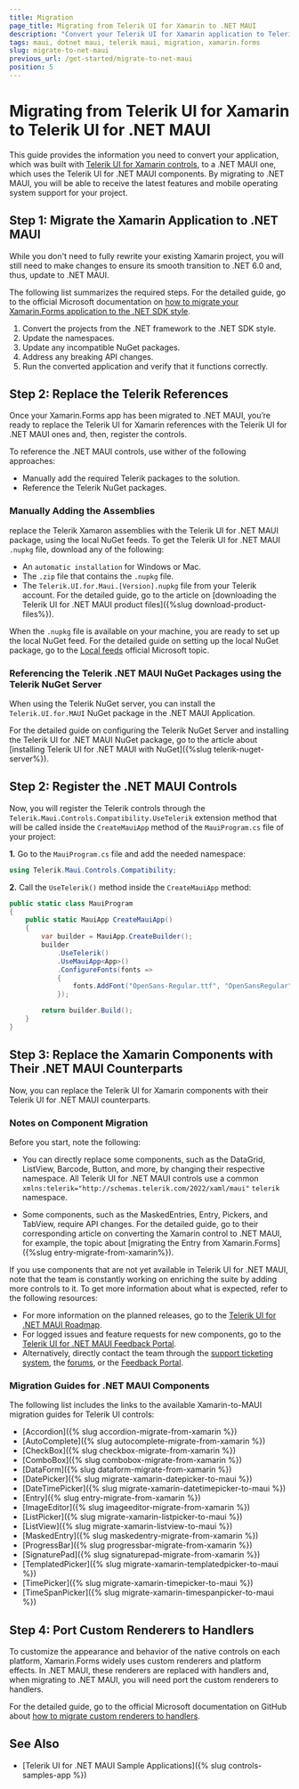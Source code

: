 ```yaml
---
title: Migration
page_title: Migrating from Telerik UI for Xamarin to .NET MAUI
description: "Convert your Telerik UI for Xamarin application to Telerik UI for .NET MAUI by updating the namespaces and the necessary NuGet packages. "
tags: maui, dotnet maui, telerik maui, migration, xamarin.forms
slug: migrate-to-net-maui
previous_url: /get-started/migrate-to-net-maui
position: 5
---
```


# Migrating from Telerik UI for Xamarin to Telerik UI for .NET MAUI

This guide provides the information you need to convert your application, which was built with [Telerik UI for Xamarin controls](https://www.telerik.com/maui-ui#Controls), to a .NET MAUI one, which uses the Telerik UI for .NET MAUI components. By migrating to .NET MAUI, you will be able to receive the latest features and mobile operating system support for your project.

## Step 1: Migrate the Xamarin Application to .NET MAUI

While you don't need to fully rewrite your existing Xamarin project, you will still need to make changes to ensure its smooth transition to .NET 6.0 and, thus, update to .NET MAUI.

The following list summarizes the required steps. For the detailed guide, go to the official Microsoft documentation on [how to migrate your Xamarin.Forms application to the .NET SDK style](https://docs.microsoft.com/en-us/dotnet/maui/get-started/migrate).

1. Convert the projects from the .NET framework to the .NET SDK style.
1. Update the namespaces.
1. Update any incompatible NuGet packages.
1. Address any breaking API changes.
1. Run the converted application and verify that it functions correctly.

## Step 2: Replace the Telerik References

Once your Xamarin.Forms app has been migrated to .NET MAUI, you’re ready to replace the Telerik UI for Xamarin references with the Telerik UI for .NET MAUI ones and, then, register the controls.

To reference the .NET MAUI controls, use wither of the following approaches:

* Manually add the required Telerik packages to the solution.
* Reference the Telerik NuGet packages.

### Manually Adding the Assemblies

replace the Telerik Xamaron assemblies with the Telerik UI for .NET MAUI package, using the local NuGet feeds. To get the Telerik UI for .NET MAUI `.nupkg` file, download any of the following:

* An `automatic installation` for Windows or Mac.
* The `.zip` file that contains the `.nupkg` file.
* The `Telerik.UI.for.Maui.[Version].nupkg` file from your Telerik account. For the detailed guide, go to the article on [downloading the Telerik UI for .NET MAUI product files]({%slug download-product-files%}).

When the `.nupkg` file is available on your machine, you are ready to set up the local NuGet feed. For the detailed guide on setting up the local NuGet package, go to the [Local feeds](https://docs.microsoft.com/en-us/nuget/hosting-packages/local-feeds) official Microsoft topic.

### Referencing the Telerik .NET MAUI NuGet Packages using the Telerik NuGet Server

When using the Telerik NuGet server, you can install the `Telerik.UI.for.MAUI` NuGet package in the .NET MAUI Application.

For the detailed guide on configuring the Telerik NuGet Server and installing the Telerik UI for .NET MAUI NuGet package, go to the article about [installing Telerik UI for .NET MAUI with NuGet]({%slug telerik-nuget-server%}).

## Step 2: Register the .NET MAUI Controls

Now, you will register the Telerik controls through the `Telerik.Maui.Controls.Compatibility.UseTelerik` extension method that will be called inside the `CreateMauiApp` method of the `MauiProgram.cs` file of your project:

**1.** Go to the `MauiProgram.cs` file and add the needed namespace:

```C#
using Telerik.Maui.Controls.Compatibility;
```

**2.** Call the `UseTelerik()` method inside the `CreateMauiApp` method:

```C#
public static class MauiProgram
{
	public static MauiApp CreateMauiApp()
	{
		var builder = MauiApp.CreateBuilder();
		builder
			.UseTelerik()
			.UseMauiApp<App>()
			.ConfigureFonts(fonts =>
			{
				fonts.AddFont("OpenSans-Regular.ttf", "OpenSansRegular");
			});

		return builder.Build();
	}
}
```

## Step 3: Replace the Xamarin Components with Their .NET MAUI Counterparts

Now, you can replace the Telerik UI for Xamarin components with their Telerik UI for .NET MAUI counterparts.

### Notes on Component Migration

Before you start, note the following:

* You can directly replace some components, such as the DataGrid, ListView, Barcode, Button, and more, by changing their respective namespace. All Telerik UI for .NET MAUI controls use a common `xmlns:telerik="http://schemas.telerik.com/2022/xaml/maui"` `telerik` namespace.

* Some components, such as the MaskedEntries, Entry, Pickers, and TabView, require API changes. For the detailed guide, go to their corresponding article on converting the Xamarin control to .NET MAUI, for example, the topic about [migrating the Entry from Xamarin.Forms]({%slug entry-migrate-from-xamarin%}).

If you use components that are not yet available in Telerik UI for .NET MAUI, note that the team is constantly working on enriching the suite by adding more controls to it. To get more information about what is expected, refer to the following resources:

* For more information on the planned releases, go to the [Telerik UI for .NET MAUI Roadmap](https://www.telerik.com/support/whats-new/maui-ui/roadmap).
* For logged issues and feature requests for new components, go to the [Telerik UI for .NET MAUI Feedback Portal](https://feedback.telerik.com/maui).
* Alternatively, directly contact the team through the [support ticketing system](https://www.telerik.com/account/support-center/contact-us/technical-support?pid=2338), the [forums](https://www.telerik.com/forums/maui), or the [Feedback Portal](https://feedback.telerik.com/maui).

### Migration Guides for .NET MAUI Components

The following list includes the links to the available Xamarin-to-MAUI migration guides for Telerik UI controls:

* [Accordion]({% slug accordion-migrate-from-xamarin %})
* [AutoComplete]({% slug autocomplete-migrate-from-xamarin %})
* [CheckBox]({% slug checkbox-migrate-from-xamarin %})
* [ComboBox]({% slug combobox-migrate-from-xamarin %})
* [DataForm]({% slug dataform-migrate-from-xamarin %})
* [DatePicker]({% slug migrate-xamarin-datepicker-to-maui %})
* [DateTimePicker]({% slug migrate-xamarin-datetimepicker-to-maui %})
* [Entry]({% slug entry-migrate-from-xamarin %})
* [ImageEditor]({% slug imageeditor-migrate-from-xamarin %})
* [ListPicker]({% slug migrate-xamarin-listpicker-to-maui %})
* [ListView]({% slug migrate-xamarin-listview-to-maui %})
* [MaskedEntry]({% slug maskedentry-migrate-from-xamarin %})
* [ProgressBar]({% slug progressbar-migrate-from-xamarin %})
* [SignaturePad]({% slug signaturepad-migrate-from-xamarin %})
* [TemplatedPicker]({% slug  migrate-xamarin-templatedpicker-to-maui %})
* [TimePicker]({% slug  migrate-xamarin-timepicker-to-maui %})
* [TimeSpanPicker]({% slug migrate-xamarin-timespanpicker-to-maui %})

## Step 4: Port Custom Renderers to Handlers

To customize the appearance and behavior of the native controls on each platform, Xamarin.Forms widely uses custom renderers and platform effects. In .NET MAUI, these renderers are replaced with handlers and, when migrating to .NET MAUI, you will need port the custom renderers to handlers.

For the detailed guide, go to the official Microsoft documentation on GitHub about [how to migrate custom renderers to handlers](https://github.com/dotnet/maui/wiki/Porting-Custom-Renderers-to-Handlers).

## See Also

* [Telerik UI for .NET MAUI Sample Applications]({% slug controls-samples-app %})
